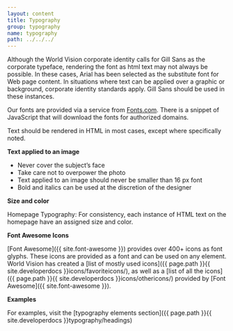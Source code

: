 ```yaml
---
layout: content
title: Typography
group: typography
name: typography
path: ../../../
---
```

Although the World Vision corporate identity calls for Gill Sans as the corporate typeface, rendering the font as html text may not always be possible. In these cases, Arial has been selected as the substitute font for Web page content. In situations where text can be applied over a graphic or background, corporate identity standards apply. Gill Sans should be used in these instances.

Our fonts are provided via a service from [Fonts.com]({{site.fonts-link}}). There is a snippet of JavaScript that will download the fonts for authorized domains.

Text should be rendered in HTML in most cases, except where specifically noted.

**Text applied to an image**
* Never cover the subject’s face
* Take care not to overpower the photo
* Text applied to an image should never be smaller than 16 px font
* Bold and italics can be used at the discretion of the designer

**Size and color**

Homepage Typography:
For consistency, each instance of HTML text on the homepage have an assigned size and color.

**Font Awesome Icons**

[Font Awesome]({{ site.font-awesome }}) provides over 400+ icons as font glyphs. These icons are provided as a font and can be used on any element. World Vision has created a [list of mostly used icons]({{ page.path }}{{ site.developerdocs }}icons/favoriteicons/), as well as a [list of all the icons]({{ page.path }}{{ site.developerdocs }}icons/othericons/) provided by [Font Awesome]({{ site.font-awesome }}).

**Examples**

For examples, visit the [typography elements section]({{ page.path }}{{ site.developerdocs }}typography/headings)
